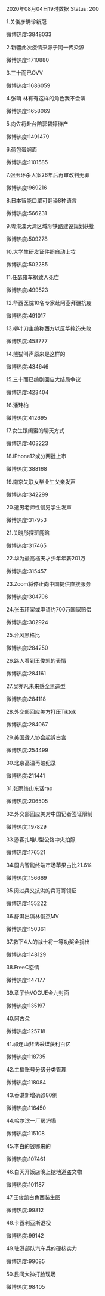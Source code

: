 2020年08月04日19时数据
Status: 200

1.关俊彦确诊新冠

微博热度:3848033

2.新疆此次疫情来源于同一传染源

微博热度:1710880

3.三十而已OVV

微博热度:1686059

4.张萌 林有有这样的角色我不会演

微博热度:1658069

5.向佐将赴台陪郭碧婷待产

微博热度:1491479

6.荷包蛋焖面

微博热度:1101585

7.张玉环杀人案26年后再审改判无罪

微博热度:969216

8.日本智能口罩可翻译8种语言

微博热度:566231

9.粤港澳大湾区城际铁路建设规划获批

微博热度:509278

10.大学生研发证件照自动上妆

微博热度:502285

11.任瑟雍车祸致人死亡

微博热度:499523

12.华西医院10名专家赴阿塞拜疆抗疫

微博热度:491017

13.柳叶刀主编称西方以反华掩饰失败

微博热度:458777

14.熊猫叫声原来是这样的

微博热度:434646

15.三十而已编剧回应大结局争议

微博热度:423404

16.潘玮柏

微博热度:412695

17.女生跟闺蜜的聊天方式

微博热度:403223

18.iPhone12或分两批上市

微博热度:388168

19.南京失联女毕业生父亲发声

微博热度:342299

20.遭男老师性侵男学生发声

微博热度:317953

21.关晓彤探班鹿晗

微博热度:317465

22.华为最高档天才少年年薪201万

微博热度:315457

23.Zoom将停止向中国提供直接服务

微博热度:304796

24.张玉环案或申请约700万国家赔偿

微博热度:302924

25.台风黑格比

微博热度:284250

26.路人看到王俊凯的表情

微博热度:284161

27.吴亦凡未来感全黑造型

微博热度:284118

28.外交部回应美方打压Tiktok

微博热度:284067

29.美国聋人协会起诉白宫

微博热度:254499

30.北京高温再破纪录

微博热度:211441

31.张雨绮山东话rap

微博热度:206505

32.外交部回应美对中国记者签证限制

微博热度:197829

33.游客扎堆U型公路中央拍照

微博热度:176521

34.国内智能终端市场苹果占比21.6%

微博热度:156669

35.阅过兵又抗洪的兵哥哥领证

微博热度:155222

36.舒淇出演林俊杰MV

微博热度:150361

37.救下4人的战士将一等功奖金捐出

微博热度:148129

38.FreeC恋情

微博热度:147177

39.章子怡VOGUE金九封面

微博热度:135197

40.阿古朵

微博热度:125718

41.祁连山非法采煤获利百亿

微博热度:118735

42.主播账号分级分类管理

微博热度:118084

43.香港新增确诊80例

微博热度:116450

44.哈尔滨一厂房坍塌

微博热度:115108

45.李白的钱哪来的

微博热度:107461

46.白天开饭店晚上挖地道盗文物

微博热度:101187

47.王俊凯白色西装生图

微博热度:99812

48.卡西利亚斯退役

微博热度:99142

49.驻港部队汽车兵的硬核实力

微博热度:99085

50.民间大神打脸现场

微博热度:98405

